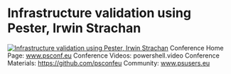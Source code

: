 ﻿# Infrastructure validation using Pester, Irwin Strachan

[![Infrastructure validation using Pester, Irwin Strachan](https://i2.ytimg.com/vi/Qfi_H7IZyHg/hqdefault.jpg "Infrastructure validation using Pester, Irwin Strachan")](https://www.youtube.com/watch?v=Qfi_H7IZyHg)
Conference Home Page: www.psconf.eu
Conference Videos: powershell.video
Conference Materials: https://github.com/psconfeu
Community: www.psusers.eu


